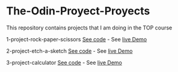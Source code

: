 # The-Odin-Proyect-Proyects
This repository contains projects that I am doing in the TOP course

1-project-rock-paper-scissors [See code](https://github.com/Luise8/The-Odin-Project-Projects/tree/main/fundations/javascript-basics/1-project-rock-paper-scissors) - See [live Demo](https://luise8.github.io/The-Odin-Project-Projects/fundations/javascript-basics/1-project-rock-paper-scissors/)

2-project-etch-a-sketch [See code](https://github.com/Luise8/The-Odin-Project-Projects/tree/main/fundations/javascript-basics/2-project-etch-a-sketch) - See [live Demo](https://luise8.github.io/The-Odin-Project-Projects/fundations/javascript-basics/2-project-etch-a-sketch/)

3-project-calculator [See code](https://github.com/Luise8/The-Odin-Project-Projects/tree/main/fundations/javascript-basics/3-project-calculator) - See [live Demo](https://luise8.github.io/The-Odin-Project-Projects/fundations/javascript-basics/3-project-calculator/)
